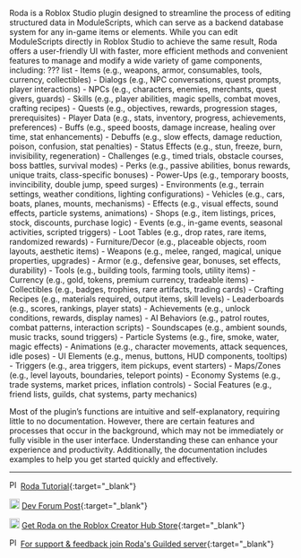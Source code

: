 Roda is a Roblox Studio plugin designed to streamline the process of editing structured data in ModuleScripts, which can serve as a backend database system for any in-game items or elements. While you can edit ModuleScripts directly in Roblox Studio to achieve the same result, Roda offers a user-friendly UI with faster, more efficient methods and convenient features to manage and modify a wide variety of game components, including:
??? list
    - Items (e.g., weapons, armor, consumables, tools, currency, collectibles)
    - Dialogs (e.g., NPC conversations, quest prompts, player interactions)
    - NPCs (e.g., characters, enemies, merchants, quest givers, guards)
    - Skills (e.g., player abilities, magic spells, combat moves, crafting recipes)
    - Quests (e.g., objectives, rewards, progression stages, prerequisites)
    - Player Data (e.g., stats, inventory, progress, achievements, preferences)
    - Buffs (e.g., speed boosts, damage increase, healing over time, stat enhancements)
    - Debuffs (e.g., slow effects, damage reduction, poison, confusion, stat penalties)
    - Status Effects (e.g., stun, freeze, burn, invisibility, regeneration)
    - Challenges (e.g., timed trials, obstacle courses, boss battles, survival modes)
    - Perks (e.g., passive abilities, bonus rewards, unique traits, class-specific bonuses)
    - Power-Ups (e.g., temporary boosts, invincibility, double jump, speed surges)
    - Environments (e.g., terrain settings, weather conditions, lighting configurations)
    - Vehicles (e.g., cars, boats, planes, mounts, mechanisms)
    - Effects (e.g., visual effects, sound effects, particle systems, animations)
    - Shops (e.g., item listings, prices, stock, discounts, purchase logic)
    - Events (e.g., in-game events, seasonal activities, scripted triggers)
    - Loot Tables (e.g., drop rates, rare items, randomized rewards)
    - Furniture/Decor (e.g., placeable objects, room layouts, aesthetic items)
    - Weapons (e.g., melee, ranged, magical, unique properties, upgrades)
    - Armor (e.g., defensive gear, bonuses, set effects, durability)
    - Tools (e.g., building tools, farming tools, utility items)
    - Currency (e.g., gold, tokens, premium currency, tradeable items)
    - Collectibles (e.g., badges, trophies, rare artifacts, trading cards)
    - Crafting Recipes (e.g., materials required, output items, skill levels)
    - Leaderboards (e.g., scores, rankings, player stats)
    - Achievements (e.g., unlock conditions, rewards, display names)
    - AI Behaviors (e.g., patrol routes, combat patterns, interaction scripts)
    - Soundscapes (e.g., ambient sounds, music tracks, sound triggers)
    - Particle Systems (e.g., fire, smoke, water, magic effects)
    - Animations (e.g., character movements, attack sequences, idle poses)
    - UI Elements (e.g., menus, buttons, HUD components, tooltips)
    - Triggers (e.g., area triggers, item pickups, event starters)
    - Maps/Zones (e.g., level layouts, boundaries, teleport points)
    - Economy Systems (e.g., trade systems, market prices, inflation controls)
    - Social Features (e.g., friend lists, guilds, chat systems, party mechanics)


Most of the plugin’s functions are intuitive and self-explanatory, requiring little to no documentation. However, there are certain features and processes that occur in the background, which may not be immediately or fully visible in the user interface. Understanding these can enhance your experience and productivity. Additionally, the documentation includes examples to help you get started quickly and effectively.

---

<img src="/roda-docs/img/yt.svg" alt="Plus Button" width="16" class="skip-lightbox"> [Roda Tutorial](https://youtu.be/gaCZ7cL6XtI){:target="_blank"}

<img src="/roda-docs/img/Roblox_Studio_logo.svg" alt="Plus Button" width="18" class="skip-lightbox"> [Dev Forum Post](https://devforum.roblox.com/t/roda-plugin-a-powerful-data-editor/3595946){:target="_blank"}

<img src="/roda-docs/img/Roblox_Studio_logo.svg" alt="Plus Button" width="18" class="skip-lightbox"> [Get Roda on the Roblox Creator Hub Store](https://create.roblox.com/store/asset/133651980498948/Roda){:target="_blank"}

<img src="/roda-docs/img/guilded.svg" alt="Plus Button" width="16" class="skip-lightbox"> [For support & feedback join Roda's Guilded server](https://www.guilded.gg/i/kJaOowY2){:target="_blank"}

